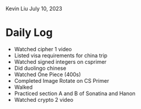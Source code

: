 Kevin Liu
July 10, 2023

# Daily Log
- Watched cipher 1 video
- Listed visa requirements for china trip
- Watched signed integers on csprimer
- Did duolingo chinese
- Watched One Piece (400s)
- Completed Image Rotate on CS Primer
- Walked
- Practiced section A and B of Sonatina and Hanon
- Watched crypto 2 video
